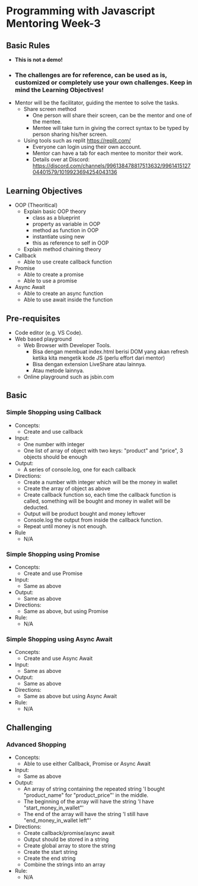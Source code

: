 # Programming with Javascript Mentoring Week-3

## Basic Rules
- **This is not a demo!**
- ### **The challenges are for reference, can be used as is, customized or completely use your own challenges. Keep in mind the Learning Objectives!**
- Mentor will be the facilitator, guiding the mentee to solve the tasks.
  - Share screen method
    - One person will share their screen, can be the mentor and one of the mentee.
    - Mentee will take turn in giving the correct syntax to be typed by person sharing his/her screen.
  - Using tools such as replit https://replit.com/
    - Everyone can login using their own account.
    - Mentor can have a tab for each mentee to monitor their work.
    - Details over at Discord: https://discord.com/channels/996138478817513632/996141512704401579/1019923694254043136

## Learning Objectives

- OOP (Theoritical)
    - Explain basic OOP theory
        - class as a blueprint
        - property as variable in OOP
        - method as function in OOP
        - instantiate using new
        - this as reference to self in OOP
    - Explain method chaining theory
- Callback
    - Able to use create callback function
- Promise
    - Able to create a promise
    - Able to use a promise
- Async Await
    - Able to create an async function
    - Able to use await inside the function

## Pre-requisites

- Code editor (e.g. VS Code).
- Web based playground
    - Web Browser with Developer Tools.
        - Bisa dengan membuat index.html berisi DOM yang akan refresh ketika kita mengetik kode JS (perlu effort dari mentor)
        - Bisa dengan extension LiveShare atau lainnya.
        - Atau metode lainnya.
    - Online playground such as jsbin.com

## Basic

### Simple Shopping using Callback
- Concepts: 
  - Create and use callback
- Input: 
  - One number with integer
  - One list of array of object with two keys: "product" and "price", 3 objects should be enough
- Output:
  - A series of console.log, one for each callback
- Directions: 
  - Create a number with integer which will be the money in wallet
  - Create the array of object as above
  - Create callback function so, each time the callback function is called, something will be bought and money in wallet will be deducted.
  - Output will be product bought and money leftover
  - Console.log the output from inside the callback function.
  - Repeat until money is not enough.
- Rule
  - N/A

### Simple Shopping using Promise
- Concepts: 
  - Create and use Promise
- Input: 
  - Same as above
- Output: 
  - Same as above
- Directions:
  - Same as above, but using Promise
- Rule:
  - N/A

### Simple Shopping using Async Await
- Concepts: 
  - Create and use Async Await
- Input: 
  - Same as above
- Output: 
  - Same as above
- Directions:
  - Same as above but using Async Await
- Rule:
  - N/A

## Challenging

### Advanced Shopping
- Concepts: 
  - Able to use either Callback, Promise or Async Await
- Input:
  - Same as above
- Output:
  - An array of string containing the repeated string 'I bought "product_name" for "product_price"' in the middle.
  - The beginning of the array will have the string 'I have "start_money_in_wallet"'
  - The end of the array will have the string 'I still have "end_money_in_wallet left"'
- Directions:
  - Create callback/promise/async await
  - Output should be stored in a string
  - Create global array to store the string
  - Create the start string
  - Create the end string
  - Combine the strings into an array
- Rule:
  - N/A
